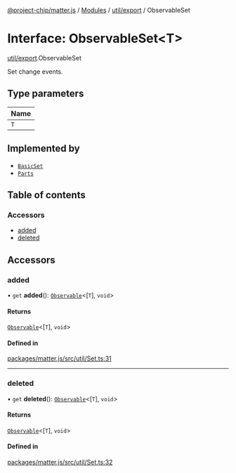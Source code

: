 [@project-chip/matter.js](../README.md) / [Modules](../modules.md) / [util/export](../modules/util_export.md) / ObservableSet

# Interface: ObservableSet\<T\>

[util/export](../modules/util_export.md).ObservableSet

Set change events.

## Type parameters

| Name |
| :------ |
| `T` |

## Implemented by

- [`BasicSet`](../classes/util_export.BasicSet.md)
- [`Parts`](../classes/node_export._internal_.Parts.md)

## Table of contents

### Accessors

- [added](util_export.ObservableSet.md#added)
- [deleted](util_export.ObservableSet.md#deleted)

## Accessors

### added

• `get` **added**(): [`Observable`](util_export.Observable.md)\<[`T`], `void`\>

#### Returns

[`Observable`](util_export.Observable.md)\<[`T`], `void`\>

#### Defined in

[packages/matter.js/src/util/Set.ts:31](https://github.com/project-chip/matter.js/blob/5f71eedebdb9fa54338bde320c311bb359b7455d/packages/matter.js/src/util/Set.ts#L31)

___

### deleted

• `get` **deleted**(): [`Observable`](util_export.Observable.md)\<[`T`], `void`\>

#### Returns

[`Observable`](util_export.Observable.md)\<[`T`], `void`\>

#### Defined in

[packages/matter.js/src/util/Set.ts:32](https://github.com/project-chip/matter.js/blob/5f71eedebdb9fa54338bde320c311bb359b7455d/packages/matter.js/src/util/Set.ts#L32)
